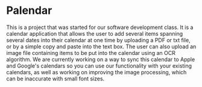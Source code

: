 # Palendar
This is a project that was started for our software development class. It is a calendar application that allows the user to add several items spanning several dates into their calendar at one time by uploading a PDF or txt file, or by a simple copy and paste into the text box. The user can also upload an image file containing items to be put into the calendar using an OCR algorithm. We are currently working on a way to sync this calendar to Apple and Google's calendars so you can use our functionality with your existing calendars, as well as working on improving the image processing, which can be inaccurate with small font sizes.
